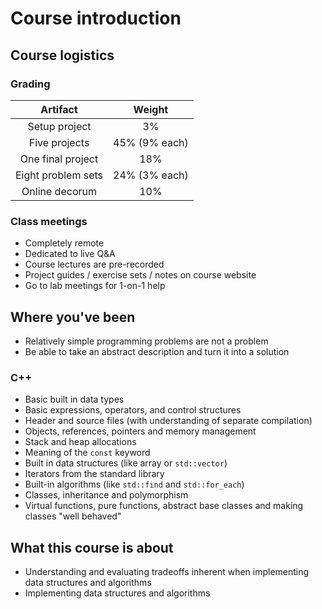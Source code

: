 # Course introduction

## Course logistics

### Grading

| Artifact | Weight |
|:--------:|:-------:|
| Setup project | 3% |
| Five projects | 45% (9% each) |
| One final project | 18% |
| Eight problem sets | 24% (3% each) |
| Online decorum | 10% |

### Class meetings

- Completely remote
- Dedicated to live Q&A
- Course lectures are pre-recorded
- Project guides / exercise sets / notes on course website
- Go to lab meetings for 1-on-1 help

## Where you've been

- Relatively simple programming problems are not a problem
- Be able to take an abstract description and turn it into a solution

### C++

- Basic built in data types
- Basic expressions, operators, and control structures
- Header and source files (with understanding of separate compilation)
- Objects, references, pointers and memory management
- Stack and heap allocations
- Meaning of the `const` keyword
- Built in data structures (like array or `std::vector`)
- Iterators from the standard library
- Built-in algorithms (like `std::find` and `std::for_each`)
- Classes, inheritance and polymorphism
- Virtual functions, pure functions, abstract base classes and making classes "well behaved"

## What this course is about

- Understanding and evaluating tradeoffs inherent when implementing data structures and algorithms
- Implementing data structures and algorithms

